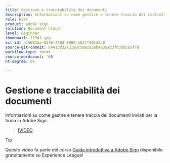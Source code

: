 ```yaml
---
title: Gestione e tracciabilità dei documenti
description: Informazioni su come gestire e tenere traccia dei contratti inviati per la firma
role: User
product: adobe sign
solution: Document Cloud
level: Beginner
thumbnail: 17341.jpg
exl-id: af5683ba-8376-4f0d-8985-b647f901d2c0
source-git-commit: b4413d3243190c5892a3ab4635ad3f03bb5a5f7a
workflow-type: tm+mt
source-wordcount: '60'
ht-degree: 0%

---
```


# Gestione e tracciabilità dei documenti

Informazioni su come gestire e tenere traccia dei documenti inviati per la firma in Adobe Sign.

>[!VIDEO](https://video.tv.adobe.com/v/17341?hidetitle=true)

>[!TIP]
>
>Questo video fa parte del corso [Guida introduttiva a Adobe Sign](https://experienceleague.adobe.com/?recommended=Sign-U-1-2020.1) disponibile gratuitamente su Experience League!
